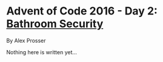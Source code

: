 # Advent of Code 2016 - Day 2: [Bathroom Security](https://adventofcode.com/2016/day/2)
By Alex Prosser

Nothing here is written yet...